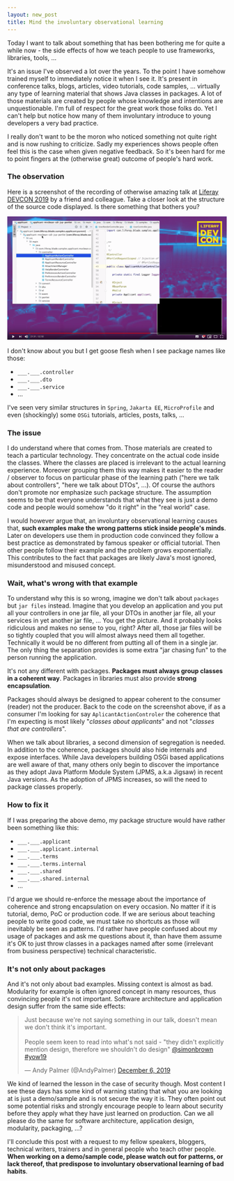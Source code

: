 ```yaml
---
layout: new_post
title: Mind the involuntary observational learning
---
```


Today I want to talk about something that has been bothering me for quite a while now - the side effects of how we teach people to use frameworks, libraries, tools, ...

It's an issue I've observed a lot over the years. To the point I have somehow trained myself to immediately notice it when I see it. It's present in conference talks, blogs, articles, video tutorials, code samples, ... virtually any type of learning material that shows Java classes in packages. A lot of those materials are created by people whose knowledge and intentions are unquestionable. I'm full of respect for the great work those folks do. Yet I can't help but notice how many of them involuntary introduce to young developers a very bad practice.

<!--more-->

I really don't want to be the moron who noticed something not quite right and is now rushing to criticize. Sadly my experiences shows people often feel this is the case when given negative feedback. So it's been hard for me to point fingers at the (otherwise great) outcome of people's hard work.

### The observation

Here is a screenshot of the recording of otherwise amazing talk at [Liferay DEVCON 2019](https://www.liferay.com/web/events-devcon-recap) by a friend and colleague. Take a closer look at the structure of the source code displayed. Is there something that bothers you?

![Screenshot of talk recording](/assets/2019-12-14-Mind_the_involuntary_observational_learning/talk-screenshot-anonymous.png)

I don't know about you but I get goose flesh when I see package names like those:

- `___.___.controller`
- `___.___.dto`
- `___.___.service`
- ...

I've seen very similar structures in `Spring`, `Jakarta EE`, `MicroProfile` and even (shockingly) some `OSGi` tutorials, articles, posts, talks, ...

### The issue

I do understand where that comes from. Those materials are created to teach a particular technology. They concentrate on the actual code inside the classes. Where the classes are placed is irrelevant to the actual learning experience. Moreover grouping them this way makes it easier to the reader / observer to focus on particular phase of the learning path ("here we talk about controllers", "here we talk about DTOs", ...). Of course the authors don't promote nor emphasize such package structure. The assumption seems to be that everyone understands that what they see is just a demo code and people would somehow "do it right" in the "real world" case.

I would however argue that, an involuntary observational learning causes that, **such examples make the wrong patterns stick inside people's minds**. Later on developers use them in production code convinced they follow a best practice as demonstrated by famous speaker or official tutorial. Then other people follow their example and the problem grows exponentially. This contributes to the fact that packages are likely Java's most ignored, misunderstood and misused concept.

### Wait, what's wrong with that example

To understand why this is so wrong, imagine we don't talk about `packages` but `jar files` instead. Imagine that you develop an application and you put all your controllers in one jar file, all your DTOs in another jar file, all your services in yet another jar file, ... You get the picture. And it probably looks ridiculous and makes no sense to you, right? After all, those jar files will be so tightly coupled that you will almost always need them all together. Technically it would be no different from putting all of them in a single jar. The only thing the separation provides is some extra "jar chasing fun" to the person running the application.

It's not any different with packages. **Packages must always group classes in a coherent way**. Packages in libraries must also provide **strong encapsulation**.

Packages should always be designed to appear coherent to the consumer (reader) not the producer. Back to the code on the screenshot above, if as a consumer I'm looking for say `AplicantActionControler` the coherence that I'm expecting is most likely "_classes about applicants_" and not "_classes that are controllers_".

When we talk about libraries, a second dimension of segregation is needed. In addition to the coherence, packages should also hide internals and expose interfaces. While Java developers building OSGi based applications are well aware of that, many others only begin to discover the importance as they adopt Java Platform Module System (JPMS, a.k.a Jigsaw) in recent Java versions. As the adoption of JPMS increases, so will the need to package classes properly.

### How to fix it

If I was preparing the above demo, my package structure would have rather been something like this:

- `___.___.applicant`
- `___.___.applicant.internal`
- `___.___.terms`
- `___.___.terms.internal`
- `___.___.shared`
- `___.___.shared.internal`
- ...

I'd argue we should re-enforce the message about the importance of coherence and strong encapsulation on every occasion. No matter if it is tutorial, demo, PoC or production code. If we are serious about teaching people to write good code, we must take no shortcuts as those will inevitably be seen as patterns. I'd rather have people confused about my usage of packages and ask me questions about it, than have them assume it's OK to just throw classes in a packages named after some (irrelevant from business perspective) technical characteristic.

### It's not only about packages

And it's not only about bad examples. Missing context is almost as bad. Modularity for example is often ignored concept in many resources, thus convincing people it's not important. Software architecture and application design suffer from the same side effects:

<script async src="https://platform.twitter.com/widgets.js" charset="utf-8"></script>
<blockquote class="twitter-tweet">
    <p lang="en" dir="ltr">
        Just because we&#39;re not saying something in our talk, doesn&#39;t mean we don&#39;t think it&#39;s important.
        <br><br>People seem keen to read into what&#39;s not said - &quot;they didn&#39;t explicitly mention design, therefore we shouldn&#39;t do design&quot;
        <a href="https://twitter.com/simonbrown?ref_src=twsrc%5Etfw">@simonbrown</a> 
        <a href="https://twitter.com/hashtag/yow19?src=hash&amp;ref_src=twsrc%5Etfw">#yow19</a>
    </p>
    &mdash; Andy Palmer (@AndyPalmer) <a href="https://twitter.com/AndyPalmer/status/1202744513850044416?ref_src=twsrc%5Etfw">December 6, 2019</a>
</blockquote> 

We kind of learned the lesson in the case of security though. Most content I see these days has some kind of warning stating that what you are looking at is just a demo/sample and is not secure the way it is. They often point out some potential risks and strongly encourage people to learn about security before they apply what they have just learned on production. Can we all please do the same for software architecture, application design, modularity, packaging, ...?

I'll conclude this post with a request to my fellow speakers, bloggers, technical writers, trainers and in general people who teach other people. **When working on a demo/sample code, please watch out for patterns, or lack thereof, that predispose to involuntary observational learning of bad habits**.
